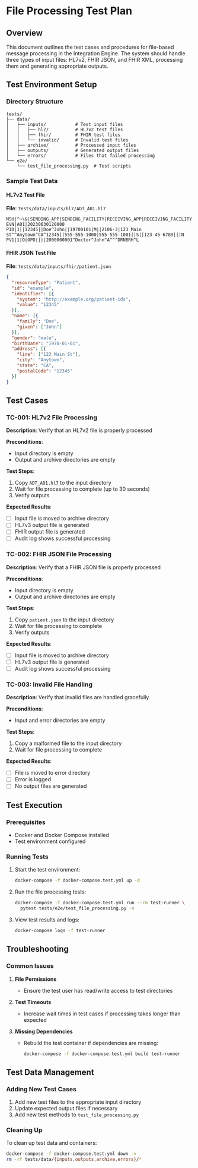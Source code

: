 # File Processing Test Plan

## Overview
This document outlines the test cases and procedures for file-based message processing in the Integration Engine. The system should handle three types of input files: HL7v2, FHIR JSON, and FHIR XML, processing them and generating appropriate outputs.

## Test Environment Setup

### Directory Structure
```
tests/
├── data/
│   ├── inputs/           # Test input files
│   │   ├── hl7/          # HL7v2 test files
│   │   ├── fhir/         # FHIR test files
│   │   └── invalid/      # Invalid test files
│   ├── archive/          # Processed input files
│   ├── outputs/          # Generated output files
│   └── errors/           # Files that failed processing
└── e2e/
    └── test_file_processing.py  # Test scripts
```

### Sample Test Data

#### HL7v2 Test File
**File**: `tests/data/inputs/hl7/ADT_A01.hl7`
```hl7
MSH|^~\&|SENDING_APP|SENDING_FACILITY|RECEIVING_APP|RECEIVING_FACILITY|20230630120000||ADT^A01|MSG00001|P|2.3
EVN|A01|20230630120000
PID|1||12345||Doe^John||19700101|M||2106-3|123 Main St^^Anytown^CA^12345||555-555-1000|555-555-1001||S||123-45-6789|||N
PV1|1|O|OPD||||2000000001^Doctor^John^A^^^DRNBRH^L
```

#### FHIR JSON Test File
**File**: `tests/data/inputs/fhir/patient.json`
```json
{
  "resourceType": "Patient",
  "id": "example",
  "identifier": [{
    "system": "http://example.org/patient-ids",
    "value": "12345"
  }],
  "name": [{
    "family": "Doe",
    "given": ["John"]
  }],
  "gender": "male",
  "birthDate": "1970-01-01",
  "address": [{
    "line": ["123 Main St"],
    "city": "Anytown",
    "state": "CA",
    "postalCode": "12345"
  }]
}
```

## Test Cases

### TC-001: HL7v2 File Processing
**Description**: Verify that an HL7v2 file is properly processed

**Preconditions**:
- Input directory is empty
- Output and archive directories are empty

**Test Steps**:
1. Copy `ADT_A01.hl7` to the input directory
2. Wait for file processing to complete (up to 30 seconds)
3. Verify outputs

**Expected Results**:
- [ ] Input file is moved to archive directory
- [ ] HL7v3 output file is generated
- [ ] FHIR output file is generated
- [ ] Audit log shows successful processing

### TC-002: FHIR JSON File Processing
**Description**: Verify that a FHIR JSON file is properly processed

**Preconditions**:
- Input directory is empty
- Output and archive directories are empty

**Test Steps**:
1. Copy `patient.json` to the input directory
2. Wait for file processing to complete
3. Verify outputs

**Expected Results**:
- [ ] Input file is moved to archive directory
- [ ] HL7v3 output file is generated
- [ ] Audit log shows successful processing

### TC-003: Invalid File Handling
**Description**: Verify that invalid files are handled gracefully

**Preconditions**:
- Input and error directories are empty

**Test Steps**:
1. Copy a malformed file to the input directory
2. Wait for file processing to complete

**Expected Results**:
- [ ] File is moved to error directory
- [ ] Error is logged
- [ ] No output files are generated

## Test Execution

### Prerequisites
- Docker and Docker Compose installed
- Test environment configured

### Running Tests

1. Start the test environment:
   ```bash
   docker-compose -f docker-compose.test.yml up -d
   ```

2. Run the file processing tests:
   ```bash
   docker-compose -f docker-compose.test.yml run --rm test-runner \
     pytest tests/e2e/test_file_processing.py -v
   ```

3. View test results and logs:
   ```bash
   docker-compose logs -f test-runner
   ```

## Troubleshooting

### Common Issues
1. **File Permissions**
   - Ensure the test user has read/write access to test directories

2. **Test Timeouts**
   - Increase wait times in test cases if processing takes longer than expected

3. **Missing Dependencies**
   - Rebuild the test container if dependencies are missing:
     ```bash
     docker-compose -f docker-compose.test.yml build test-runner
     ```

## Test Data Management

### Adding New Test Cases
1. Add new test files to the appropriate input directory
2. Update expected output files if necessary
3. Add new test methods to `test_file_processing.py`

### Cleaning Up
To clean up test data and containers:
```bash
docker-compose -f docker-compose.test.yml down -v
rm -rf tests/data/{inputs,outputs,archive,errors}/*
```
